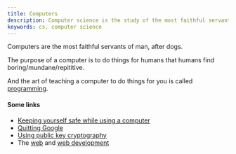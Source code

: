```yaml
---
title: Computers
description: Computer science is the study of the most faithful servant of man since dogs.
keywords: cs, computer science
---
```


Computers are the most faithful servants of man, after dogs.

The purpose of a computer is to do things for humans that humans find boring/mundane/repititive.

And the art of teaching a computer to do things for you is called [programming](../programming/).

#### Some links ####

* [Keeping yourself safe while using a computer](../security/)
* [Quitting Google](../quit-google/)
* [Using public key cryptography](../public-key-cryptography/)
* The [web](../web/) and [web development](../web-development/)
